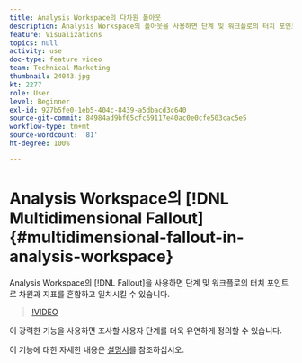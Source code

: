 ```yaml
---
title: Analysis Workspace의 다차원 폴아웃
description: Analysis Workspace의 폴아웃을 사용하면 단계 및 워크플로의 터치 포인트로 차원과 지표를 혼합하고 일치시킬 수 있습니다.
feature: Visualizations
topics: null
activity: use
doc-type: feature video
team: Technical Marketing
thumbnail: 24043.jpg
kt: 2277
role: User
level: Beginner
exl-id: 927b5fe0-1eb5-404c-8439-a5dbacd3c640
source-git-commit: 84984ad9bf65cfc69117e40ac0e0cfe503cac5e5
workflow-type: tm+mt
source-wordcount: '81'
ht-degree: 100%

---
```


# Analysis Workspace의 [!DNL Multidimensional Fallout] {#multidimensional-fallout-in-analysis-workspace}

Analysis Workspace의 [!DNL Fallout]을 사용하면 단계 및 워크플로의 터치 포인트로 차원과 지표를 혼합하고 일치시킬 수 있습니다.

>[!VIDEO](https://video.tv.adobe.com/v/24043/?quality=12&learn=on)

이 강력한 기능을 사용하면 조사할 사용자 단계를 더욱 유연하게 정의할 수 있습니다.

이 기능에 대한 자세한 내용은 [설명서](https://experienceleague.adobe.com/docs/analytics/analyze/analysis-workspace/visualizations/fallout/configuring-interdimensional-fallout.html?lang=ko)를 참조하십시오.
